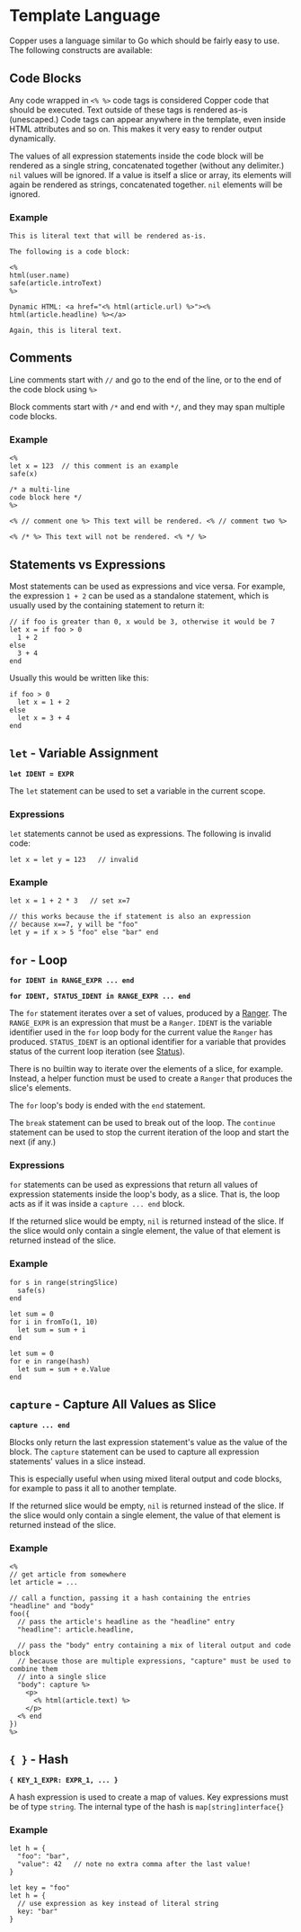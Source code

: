Template Language
=================

Copper uses a language similar to Go which should be fairly easy to use. The following
constructs are available:

Code Blocks
-----------

Any code wrapped in `<% %>` code tags is considered Copper code that should be executed.
Text outside of these tags is rendered as-is (unescaped.) Code tags can appear anywhere in
the template, even inside HTML attributes and so on. This makes it very easy to render output
dynamically.

The values of all expression statements inside the code block will be rendered as a single
string, concatenated together (without any delimiter.) `nil` values will be ignored.
If a value is itself a slice or array, its elements will again be rendered
as strings, concatenated together. `nil` elements will be ignored.

### Example ###

```
This is literal text that will be rendered as-is.

The following is a code block:

<%
html(user.name)
safe(article.introText)
%>

Dynamic HTML: <a href="<% html(article.url) %>"><% html(article.headline) %></a>

Again, this is literal text.
```

Comments
--------

Line comments start with `//` and go to the end of the line, or to the end of the code block
using `%>`

Block comments start with `/*` and end with `*/`, and they may span multiple code blocks.

### Example ###

```
<%
let x = 123  // this comment is an example
safe(x)

/* a multi-line
code block here */
%>

<% // comment one %> This text will be rendered. <% // comment two %>

<% /* %> This text will not be rendered. <% */ %>
```

Statements vs Expressions
-------------------------

Most statements can be used as expressions and vice versa. For example, the expression
`1 + 2` can be used as a standalone statement, which is usually used by the containing
statement to return it:

```
// if foo is greater than 0, x would be 3, otherwise it would be 7
let x = if foo > 0
  1 + 2
else
  3 + 4
end
```

Usually this would be written like this:

```
if foo > 0
  let x = 1 + 2
else
  let x = 3 + 4
end
```

`let` - Variable Assignment
---------------------------

**`let IDENT = EXPR`**

The `let` statement can be used to set a variable in the current scope.

### Expressions ###

`let` statements cannot be used as expressions. The following is invalid code:

```
let x = let y = 123   // invalid
```

### Example ###

```
let x = 1 + 2 * 3   // set x=7

// this works because the if statement is also an expression
// because x==7, y will be "foo"
let y = if x > 5 "foo" else "bar" end
```

`for` - Loop
------------

**`for IDENT in RANGE_EXPR ... end`**

**`for IDENT, STATUS_IDENT in RANGE_EXPR ... end`**

The `for` statement iterates over a set of values, produced by a [Ranger]. The `RANGE_EXPR`
is an expression that must be a `Ranger`. `IDENT` is the variable identifier used in the
`for` loop body for the current value the `Ranger` has produced. `STATUS_IDENT` is an
optional identifier for a variable that provides status of the current loop iteration
(see [Status]).

There is no builtin way to iterate over the elements of a slice, for example. Instead,
a helper function must be used to create a `Ranger` that produces the slice's elements.

The `for` loop's body is ended with the `end` statement.

The `break` statement can be used to break out of the loop. The `continue` statement
can be used to stop the current iteration of the loop and start the next (if any.)

### Expressions ###

`for` statements can be used as expressions that return all values of expression
statements inside the loop's body, as a slice. That is, the loop acts as if it was
inside a `capture ... end` block.

If the returned slice would be empty, `nil` is returned instead of the slice. If the
slice would only contain a single element, the value of that element is returned instead
of the slice.

### Example ###

```
for s in range(stringSlice)
  safe(s)
end

let sum = 0
for i in fromTo(1, 10)
  let sum = sum + i
end

let sum = 0
for e in range(hash)
  let sum = sum + e.Value
end
```

`capture` - Capture All Values as Slice
---------------------------------------

**`capture ... end`**

Blocks only return the last expression statement's value as the value of the block.
The `capture` statement can be used to capture all expression statements' values in a
slice instead.

This is especially useful when using mixed literal output and code blocks, for example
to pass it all to another template.

If the returned slice would be empty, `nil` is returned instead of the slice. If the
slice would only contain a single element, the value of that element is returned instead
of the slice.

### Example ###

```
<%
// get article from somewhere
let article = ...

// call a function, passing it a hash containing the entries "headline" and "body"
foo({
  // pass the article's headline as the "headline" entry
  "headline": article.headline,

  // pass the "body" entry containing a mix of literal output and code block
  // because those are multiple expressions, "capture" must be used to combine them
  // into a single slice
  "body": capture %>
    <p>
      <% html(article.text) %>
    </p>
  <% end
})
%>
```

`{ }` - Hash
------------

**`{ KEY_1_EXPR: EXPR_1, ... }`**

A hash expression is used to create a map of values. Key expressions must be of type `string`.
The internal type of the hash is `map[string]interface{}`

### Example ###

```
let h = {
  "foo": "bar",
  "value": 42   // note no extra comma after the last value!
}

let key = "foo"
let h = {
  // use expression as key instead of literal string
  key: "bar"
}
```




[Ranger]: https://godoc.org/github.com/blizzy78/copper/ranger#Ranger
[Status]: https://godoc.org/github.com/blizzy78/copper/ranger#Status
